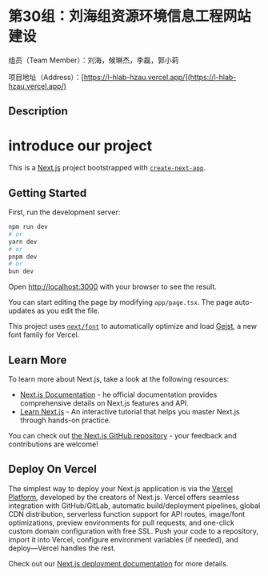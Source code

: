 # 第30组：刘海组资源环境信息工程网站建设 

组员（Team Member）：刘海，候琳杰，李磊，郭小莉       

项目地址（Address）：[https://l-hlab-hzau.vercel.app/](https://l-hlab-hzau.vercel.app/)       
 
## Description 
# introduce our project

This is a [Next.js](https://nextjs.org) project bootstrapped with [`create-next-app`](https://nextjs.org/docs/app/api-reference/cli/create-next-app).  
  
## Getting Started      
   
First, run the development server:      
```bash   
npm run dev  
# or 
yarn dev
# or  
pnpm dev
# or 
bun dev   
```   

Open [http://localhost:3000](http://localhost:3000) with your browser to see the result.
  
You can start editing the page by modifying `app/page.tsx`. The page auto-updates as you edit the file.  

This project uses [`next/font`](https://nextjs.org/docs/app/building-your-application/optimizing/fonts) to automatically optimize and load [Geist](https://vercel.com/font), a new font family for Vercel.
 
## Learn More

To learn more about Next.js, take a look at the following resources:     

- [Next.js Documentation](https://nextjs.org/docs) - he official documentation provides comprehensive details on Next.js features and API.         
- [Learn Next.js](https://nextjs.org/learn) - An interactive tutorial that helps you master Next.js through hands-on practice.

You can check out [the Next.js GitHub repository](https://github.com/vercel/next.js) - your feedback and contributions are welcome!   

## Deploy On Vercel

The simplest way to deploy your Next.js application is via the [Vercel Platform](https://vercel.com/new?utm_medium=default-template&filter=next.js&utm_source=create-next-app&utm_campaign=create-next-app-readme), developed by the creators of Next.js. Vercel offers seamless integration with GitHub/GitLab, automatic build/deployment pipelines, global CDN distribution, serverless function support for API routes, image/font optimizations, preview environments for pull requests, and one-click custom domain configuration with free SSL. Push your code to a repository, import it into Vercel, configure environment variables (if needed), and deploy—Vercel handles the rest. 

Check out our [Next.js deployment documentation](https://nextjs.org/docs/app/building-your-application/deploying) for more details.    
